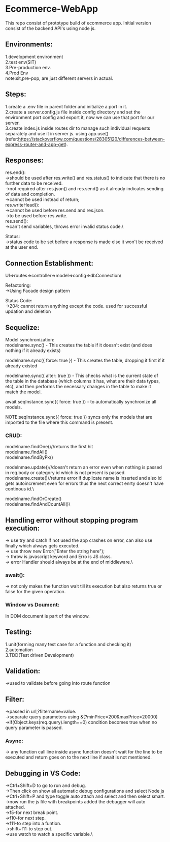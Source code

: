 # Ecommerce-WebApp
This repo consist of prototype build of ecommerce app. Initial version consist of the backend API's using node js.

## Environments:
1.development environment\
2.test env(SIT)\
3.Pre-production env.\
4.Prod Env\
note:sit,pre-pop, are just different servers in actual.

## Steps:
1.create a .env file in parent folder and initialize a port in it.\
2.create a server.config.js file inside config directory and set the environment port config and export it, now we can use that port for our server.\
3.create index.js inside routes dir to manage such individual requests separately and use it in server js. using app.use()(refer:https://stackoverflow.com/questions/28305120/differences-between-express-router-and-app-get).

## Responses:
res.end():\
->should be used after res.write() and res.status() to indicate that there is no further data to be received.\
->not required after res.json() and res.send() as it already indicates sending of data and completion.\
->cannot be used instead of return;\
res.writeHead():\
->cannot be used before res.send and res.json.\
->to be used before res.write.\
res.send():\
->can't send variables, throws error invalid status code.\

Status:\
->status code to be set before a response is made else it won't be received at the user end.

## Connection Establishment:
UI=>routes=>controller=>model=>config=>dbConnection\

Refactoring:\
->Using Facade design pattern

Status Code:\
->204: cannot return anything except the code. used for successful updation and deletion

## Sequelize:
Model synchronization:\
modelname.sync() - This creates the table if it doesn't exist (and does nothing if it already exists)

modelname.sync({ force: true }) - This creates the table, dropping it first if it already existed

modelname.sync({ alter: true }) - This checks what is the current state of the table in the database (which columns it has, what are their data types, etc), and then performs the necessary changes in the table to make it match the model.

await seqInstance.sync({ force: true }) - to automatically synchronize all models.

NOTE:seqInstance.sync({ force: true }) syncs only the models that are imported to the file where this command is present.

### CRUD:
modelname.findOne()//returns the first hit\
modelname.findAll()\
modelname.findByPk()

modelnmae.update()//doesn't return an error even when nothing is passed in req.body or category id which is not present is passed.\
modelname.create()//returns error if duplicate name is inserted and also id gets autoincrement even for errors thus the next correct enrty doesn't have continous id.\

modelname.findOrCreate()\
modelname.findAndCountAll()\

## Handling error without stopping program execution:
-> use try and catch if not used the app crashes on error, can also use finally which always gets executed.\
-> use throw new Error("Enter the string here");\
-> throw is javascript keyword and Erro is JS class.\
-> error Handler should always be at the end of middleware.\

### await():
-> not only makes the function wait till its execution but also returns true or false for the given operation.

### Window vs Doument:
In DOM document is part of the window.

## Testing:
1.unit(forming many test case for a function and checking it)\
2.automation\
3.TDD(Test driven Development)

## Validation:
->used to validate before going into route function

## Filter:
->passed in url,?filtername=value.\
->separate query parameters using &(?minPrice=200&maxPrice=20000)\
->if(Object.keys(req.query).length==0) condition becomes true when  no query parameter is passed.

### Async:
-> any function call line inside async function doesn't wait for the line to be executed and return goes on to the next line if await is not mentioned.

## Debugging in VS Code: 
->Ctrl+Shift+D to go to run and debug.\
->Then click on show all automatic debug configurations and select Node js\
->Ctrl+Shift+P and type toggle auto attach and select and then select smart.\
->now run the js file with breakpoints added the debugger will auto attached.\
->f5-for next break point.\
->f10-for next step.\
->f11-to step into a funtion.\
->shift+f11-to step out.\
->use watch to watch a specific variable.\
